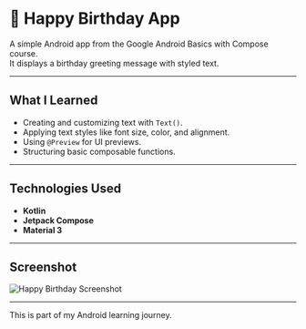 # 🎂 Happy Birthday App

A simple Android app from the Google Android Basics with Compose course.  
It displays a birthday greeting message with styled text.

---

## What I Learned
- Creating and customizing text with `Text()`.
- Applying text styles like font size, color, and alignment.
- Using `@Preview` for UI previews.
- Structuring basic composable functions.

---

## Technologies Used
- **Kotlin**
- **Jetpack Compose**
- **Material 3**

---

## Screenshot
![Happy Birthday Screenshot](screenshots/photo_2025-09-09_22-04-03.png)


---

This is part of my Android learning journey.
